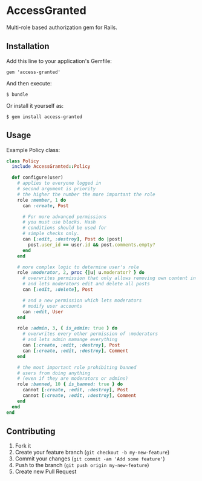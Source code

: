 # AccessGranted

Multi-role based authorization gem for Rails.

## Installation

Add this line to your application's Gemfile:

    gem 'access-granted'

And then execute:

    $ bundle

Or install it yourself as:

    $ gem install access-granted

## Usage

Example Policy class:

```ruby
class Policy
  include AccessGranted::Policy

  def configure(user)
    # applies to everyone logged in
    # second argument is priority
    # the higher the number the more important the role
    role :member, 1 do
      can :create, Post

      # For more advanced permissions
      # you must use blocks. Hash
      # conditions should be used for
      # simple checks only.
      can [:edit, :destroy], Post do |post|
        post.user_id == user.id && post.comments.empty?
      end
    end

    # more complex logic to determine user's role
    role :moderator, 2, proc {|u| u.moderator? } do
      # overwrites permission that only allows removing own content in :member
      # and lets moderators edit and delete all posts
      can [:edit, :delete], Post

      # and a new permission which lets moderators
      # modify user accounts
      can :edit, User
    end

    role :admin, 3, { is_admin: true } do
      # overwrites every other permission of :moderators
      # and lets admin mamange everything
      can [:create, :edit, :destroy], Post
      can [:create, :edit, :destroy], Comment
    end

    # the most important role prohibiting banned
    # users from doing anything
    # (even if they are moderators or admins)
    role :banned, 10 { is_banned: true } do
      cannot [:create, :edit, :destroy], Post
      cannot [:create, :edit, :destroy], Comment
    end
  end
end
```

## Contributing

1. Fork it
2. Create your feature branch (`git checkout -b my-new-feature`)
3. Commit your changes (`git commit -am 'Add some feature'`)
4. Push to the branch (`git push origin my-new-feature`)
5. Create new Pull Request
